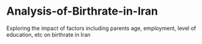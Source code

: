 # Analysis-of-Birthrate-in-Iran
Exploring the impact of factors including parents age, employment, level of education, etc on birthrate in Iran
